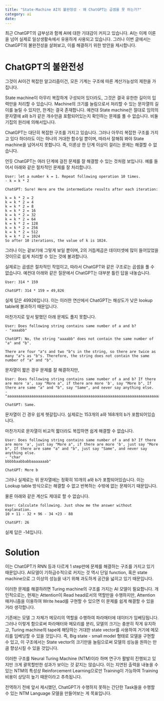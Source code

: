 ```yaml
---
title: "State-Machine AI의 불완정성 - 왜 ChatGPT는 곱셈을 못 하는가?"
category: ai
date:
---
```


최근 ChatGPT의 급부상과 함께 AI에 대한 기대감이 커지고 있습니다. AI는 이제 이론을 넘어 실제로 일상생활속에서 유용하게 사용되고 있습니다. 그러나 이번 글에서는 ChatGPT의 불완전성을 살펴보고, 이를 해결하기 위한 방안을 제시합니다.

# ChatGPT의 불완전성

그것이 AI이건 복잡한 알고리즘이건, 모든 기계는 구조에 따른 계산가능성의 제한을 가집니다.

State machine이 아무리 복잡하게 구성되어 있더라도, 그것은 결국 유한한 길이의 입력만을 처리할 수 있습니다. Machine의 크기를 늘림으로서 처리할 수 있는 문자열의 길이를 늘릴 수 있지만, 한계는 결국 존재합니다. 예컨대 State machine은 절대로 임의의 문자열에 a와 b가 같은 개수만큼 포함되어있는지 확인하는 문제를 풀 수 없습니다. 비둘기집의 원리에 의해서입니다.

ChatGPT는 대단히 복잡한 구조를 가지고 있습니다. 그러나 아무리 복잡한 구조를 가지고 있다 하더라도 이는 하나의 거대한 함수일 뿐이며, 따라서 잘해줘 봐야 State machine을 넘어서지 못합니다. 즉, 이론상 한 단계 이상이 걸리는 문제는 해결할 수 없습니다.

언듯 ChatGPT는 여러 단계에 걸친 문제를 잘 해결할 수 있는 것처럼 보입니다. 예를 들어서 아래와 같은 절차적인 문제를 잘 처리합니다.

```
User: let a number k = 1. Repeat following operation 10 times.
- k = k * 2

ChatGPT: Sure! Here are the intermediate results after each iteration:

k = k * 2 = 2
k = k * 2 = 4
k = k * 2 = 8
k = k * 2 = 16
k = k * 2 = 32
k = k * 2 = 64
k = k * 2 = 128
k = k * 2 = 256
k = k * 2 = 512
k = k * 2 = 1024
So after 10 iterations, the value of k is 1024.
```

그러나 이는 겉보기에 그렇게 보일 뿐이며, 2의 거듭제곱은 데이터셋에 많이 들어있었을 것이므로 쉽게 처리할 수 있는 것에 불과합니다.

실제로는 곱셈은 절차적인 작업이고, 따라서 ChatGPT와 같은 구조로는 곱셈을 풀 수 없습니다. 예컨대 아래와 같은 질문에서 ChatGPT는 대부분 틀린 답을 내놓습니다.

```
User: 314 * 159

ChatGPT: 314 * 159 = 49,826
```

실제 답은 49926입니다. 이는 이러한 연산에서 ChatGPT는 해상도가 낮은 lookup table에 불과하기 때문입니다.

마찬가지로 앞서 말했던 아래 문제도 풀지 못합니다.

```
User: Does following string contains same number of a and b?
- "aaaabb"

ChatGPT: No, the string "aaaabb" does not contain the same number of "a" and "b".

There are four "a"s and two "b"s in the string, so there are twice as many "a"s as "b"s. Therefore, the string does not contain the same number of "a" and "b".
```

문자열이 짧은 경우 문제를 잘 해결하지만,

```
User: Does following string contains same number of a and b? If there are more 'a', say "More a", if there are more 'b', say "More b", If there are same "a" and "b", say "Same", and never say anything else.
- "aaaaaaaaaaaaaaaaaaaaaaaaaaaaaaaaaaaaaaaaaaaaaaaaaaaaaaaaaaaaaaaaaaaaaaaaaaaaaaaaaaaaaaaaaaaaaaaaaaaaaaaaaaaaaaaaaaaaaaaaaaaaaaaaaaaaaaaaaaaaaaaaaaaaaaaaabbbbbbbbbbbbbbbbbbbbbbbbbbbbbbbbbbbbbbbbbbbbbbbbbbbbbbbbbbbbbbbbbbbbbbbbbbbbbbbbbbbbbbbbbbbbbbbbbbbbbbbbbbbbbbbbbbbbbbbbbbbbbbbbbbbbbbbbbbbbbbbbbbbbbbbbbbbbbbbbbbbbbbbb"

ChatGPT: Same.
```

문자열이 긴 경우 쉽게 헷갈립니다. 실제로는 153개의 a와 168개의 b가 포함되어있습니다.

마찬가지로 문자열이 비교적 짧더라도 복잡하면 쉽게 해결할 수 없습니다.

```
User: Does following string contains same number of a and b? If there are more 'a', just say "More a", if there are more 'b', just say "More b", If there are same "a" and "b", just say "Same", and never say anything else.
- "char
bbbbbaabbabbaaaaaaab"

ChatGPT: More b
```

그러나 실제로는 위 문자열에는 정확히 10개의 a와 b가 포함되어있습니다. 이는 Lookup table 방식으로는 해결할 수 없고 반복하는 수밖에 없는 문제이기 때문입니다.

물론 아래와 같은 계산도 제대로 할 수 없습니다.

```
User: Calculate following. Just show me the answer without explanation.
10 + 11 - 32 + 96 - 34 +23 - 88

ChatGPT: 26
```

실제 답은 -14입니다.

# Solution

이는 ChatGPT가 RNN 등과 다르게 1 step만에 문제를 해결하는 구조를 가지고 있기 때문입니다. AI모델이 기하급수적으로 커지는 것 역시 단일 function, 혹은 state machine으로 그 이상의 성능을 내기 위해 과도하게 공간을 넓히고 있기 때문입니다.

이러한 문제를 해결하려면 Turing machine의 구조를 가지는 AI 모델이 필요합니다. 개인적으로는, 현재는 Attention이 Read head로서의 역할만을 수행하지만, Attention 매커니즘을 이용하여 Write head를 구현할 수 있으면 이 문제를 쉽게 해결할 수 있을 거라 생각합니다.

기존에는 모델 그 자체가 메모리의 역할을 수행하여 파라매터에 데이터가 임베딩됩니다. 그러나 이렇게 함으로써 파라매터와 메모리를 분리, 모델의 크기는 충분히 작게 유지하고, Turing machine의 tape에 해당하는 거대한 state vector를 사용하여 거기에 메모리를 임베딩할 수 있을 것입니다. 즉, Big state - small model 형태로 모델을 구현할 수 있고, 이 구조에서는 State vector의 크기만을 늘림으로써 모델의 성능을 원하는 만큼 향상시킬 수 있을 것입니다.

이러한 구조를 Neural Turing Machine (NTM)이라 하며 연구가 활발히 진행되고 있지만 크게 괄목할만한 성과가 보이는 것 같지는 않습니다. 이는 지연된 출력을 내놓을 수 있는 NTM의 특성상 Reinforcement Learning으로만 Training이 가능하여 Training 비용이 상당히 높기 때문이라고 추측됩니다.

전역하기 전에 앞서 제시했던, ChatGPT가 수행하지 못하는 간단한 Task들을 수행할 수 있는 NTM Language 모델을 만들어보는 게 목표입니다.
